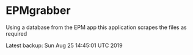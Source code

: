 # EPMgrabber
Using a database from the EPM app this application scrapes the files as required


Latest backup: Sun Aug 25 14:45:01 UTC 2019
